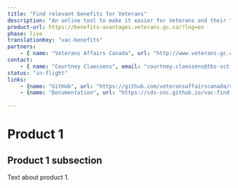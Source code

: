 ```yaml
---
title: "Find relevant benefits for Veterans"
description: "An online tool to make it easier for Veterans and their family members to determine which benefits, programs, and services are relevant to them."
product-url: https://benefits-avantages.veterans.gc.ca/?lng=en
phase: live
translationKey: "vac-benefits"
partners:
    - { name: "Veterans Affairs Canada", url: "http://www.veterans.gc.ca/eng"}
contact:
    - { name: "Courtney Claessens", email: "courtney.claessens@tbs-sct.gc.ca"}
status: "in-flight"
links:
    - {name: "GitHub", url: "https://github.com/veteransaffairscanada/vac-benefits-directory"}
    - {name: "Documentation", url: "https://cds-snc.github.io/vac-find-benefits-and-services-documentation/"}
    
---
```

# Product 1

## Product 1 subsection

Text about product 1.

